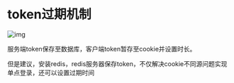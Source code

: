 # token过期机制

![img](https://images2017.cnblogs.com/blog/1276478/201711/1276478-20171122151628024-63059215.jpg)

服务端token保存至数据库，客户端token暂存至cookie并设置时长。

但是建议，安装redis，redis服务器保存token，不仅解决cookie不同源问题实现单点登录，还可以设置过期时间